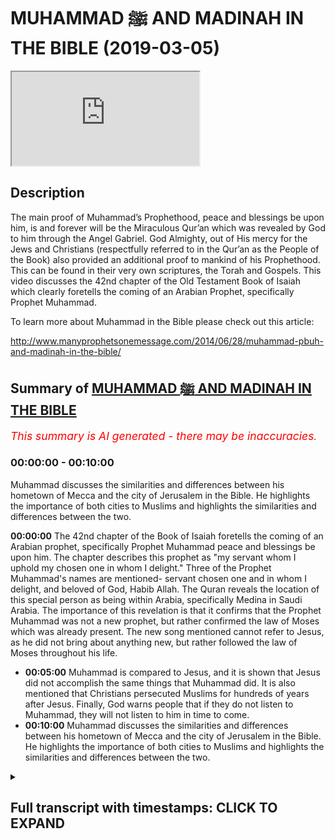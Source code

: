 # MUHAMMAD ﷺ AND MADINAH IN THE BIBLE (2019-03-05)

<iframe loading='lazy' src='https://www.youtube.com/embed/hpny44O0eEQ'></iframe>

## Description

The main proof of Muhammad’s Prophethood, peace and blessings be upon him, is and forever will be the Miraculous Qur’an which was revealed by God to him through the Angel Gabriel. God Almighty, out of His mercy for the Jews and Christians (respectfully referred to in the Qur’an as the People of the Book) also provided an additional proof to mankind of his Prophethood. This can be found in their very own scriptures, the Torah and Gospels. This video discusses the 42nd chapter of the Old Testament Book of Isaiah which clearly foretells the coming of an Arabian Prophet, specifically Prophet Muhammad.

To learn more about Muhammad in the Bible please check out this article:

http://www.manyprophetsonemessage.com/2014/06/28/muhammad-pbuh-and-madinah-in-the-bible/

## Summary of [MUHAMMAD ﷺ AND MADINAH IN THE BIBLE](https://www.youtube.com/watch?v=hpny44O0eEQ)


*<span style="color:red; font-size:125%">This summary is AI generated - there may be inaccuracies</span>. [](/)*

### <a onclick="modifyYTiframeseektime('0')">00:00:00</a> - <a onclick="modifyYTiframeseektime('600')">00:10:00</a>

 Muhammad discusses the similarities and differences between his hometown of Mecca and the city of Jerusalem in the Bible. He highlights the importance of both cities to Muslims and highlights the similarities and differences between the two.

**<a onclick="modifyYTiframeseektime('0')">00:00:00</a>** The 42nd chapter of the Book of Isaiah foretells the coming of an Arabian prophet, specifically Prophet Muhammad peace and blessings be upon him. The chapter describes this prophet as "my servant whom I uphold my chosen one in whom I delight." Three of the Prophet Muhammad's names are mentioned- servant chosen one and in whom I delight, and beloved of God, Habib Allah. The Quran reveals the location of this special person as being within Arabia, specifically Medina in Saudi Arabia. The importance of this revelation is that it confirms that the Prophet Muhammad was not a new prophet, but rather confirmed the law of Moses which was already present. The new song mentioned cannot refer to Jesus, as he did not bring about anything new, but rather followed the law of Moses throughout his life.
* **<a onclick="modifyYTiframeseektime('300')">00:05:00</a>**  Muhammad is compared to Jesus, and it is shown that Jesus did not accomplish the same things that Muhammad did. It is also mentioned that Christians persecuted Muslims for hundreds of years after Jesus. Finally, God warns people that if they do not listen to Muhammad, they will not listen to him in time to come.
* **<a onclick="modifyYTiframeseektime('600')">00:10:00</a>**  Muhammad discusses the similarities and differences between his hometown of Mecca and the city of Jerusalem in the Bible. He highlights the importance of both cities to Muslims and highlights the similarities and differences between the two.

<details><summary><h2>Full transcript with timestamps: CLICK TO EXPAND</h2></summary>

<a onclick="modifyYTiframeseektime('5')">0:00:05</a> the 42nd chapter of the book of ice  
<a onclick="modifyYTiframeseektime('9')">0:00:09</a> clearly foretells the coming of an  
<a onclick="modifyYTiframeseektime('11')">0:00:11</a> Arabian prophet specifically Prophet  
<a onclick="modifyYTiframeseektime('14')">0:00:14</a> Muhammad peace and blessings be upon him  
<a onclick="modifyYTiframeseektime('16')">0:00:16</a> I say it describes itself as a prophecy  
<a onclick="modifyYTiframeseektime('19')">0:00:19</a> about the future God states that the  
<a onclick="modifyYTiframeseektime('22')">0:00:22</a> former things have taken place and new  
<a onclick="modifyYTiframeseektime('24')">0:00:24</a> things I declare God starts the chapter  
<a onclick="modifyYTiframeseektime('27')">0:00:27</a> by drawing our attention to a very  
<a onclick="modifyYTiframeseektime('29')">0:00:29</a> special person that he was send he  
<a onclick="modifyYTiframeseektime('31')">0:00:31</a> describes this person as my servant whom  
<a onclick="modifyYTiframeseektime('34')">0:00:34</a> I uphold my chosen one in whom I delight  
<a onclick="modifyYTiframeseektime('38')">0:00:38</a> at least three of the names of the  
<a onclick="modifyYTiframeseektime('41')">0:00:41</a> Prophet Muhammad I mentioned servant  
<a onclick="modifyYTiframeseektime('43')">0:00:43</a> chosen one and in whom I delight I say  
<a onclick="modifyYTiframeseektime('49')">0:00:49</a> it is originally written in Hebrew  
<a onclick="modifyYTiframeseektime('51')">0:00:51</a> Arabic and Hebrew sure a lot of common  
<a onclick="modifyYTiframeseektime('53')">0:00:53</a> words because they are both Semitic  
<a onclick="modifyYTiframeseektime('55')">0:00:55</a> languages I say it uses the Hebrew word  
<a onclick="modifyYTiframeseektime('58')">0:00:58</a> Abed for servant the Arabic word for  
<a onclick="modifyYTiframeseektime('62')">0:01:02</a> servant is Abaddon Prophet Muhammad is  
<a onclick="modifyYTiframeseektime('64')">0:01:04</a> known as God's servant in Arabic  
<a onclick="modifyYTiframeseektime('67')">0:01:07</a> Abdullah chosen one is Mustafa in Arabic  
<a onclick="modifyYTiframeseektime('72')">0:01:12</a> this is another of the names of the  
<a onclick="modifyYTiframeseektime('74')">0:01:14</a> Prophet Muhammad the one in whom God  
<a onclick="modifyYTiframeseektime('76')">0:01:16</a> delights in shows that this person is  
<a onclick="modifyYTiframeseektime('79')">0:01:19</a> beloved to God Habib Allah in Arabic  
<a onclick="modifyYTiframeseektime('82')">0:01:22</a> which means beloved of God also happens  
<a onclick="modifyYTiframeseektime('85')">0:01:25</a> to be one of the Prophet Mohammad's  
<a onclick="modifyYTiframeseektime('87')">0:01:27</a> names  
<a onclick="modifyYTiframeseektime('90')">0:01:30</a> and I say God also reveals the location  
<a onclick="modifyYTiframeseektime('93')">0:01:33</a> of this special person he states let the  
<a onclick="modifyYTiframeseektime('96')">0:01:36</a> wilderness and it's towns raise their  
<a onclick="modifyYTiframeseektime('98')">0:01:38</a> voices let the settlements where kadar  
<a onclick="modifyYTiframeseektime('101')">0:01:41</a> lives rejoice out of all the nations on  
<a onclick="modifyYTiframeseektime('105')">0:01:45</a> earth that God inspired Isaiah to  
<a onclick="modifyYTiframeseektime('107')">0:01:47</a> mention he chose to highlight Kedar  
<a onclick="modifyYTiframeseektime('110')">0:01:50</a> location so we should pay special  
<a onclick="modifyYTiframeseektime('112')">0:01:52</a> attention throughout the Bible ke Dodd  
<a onclick="modifyYTiframeseektime('116')">0:01:56</a> and his sons are linked to Arabia for  
<a onclick="modifyYTiframeseektime('118')">0:01:58</a> example The Book of Ezekiel tells us  
<a onclick="modifyYTiframeseektime('120')">0:02:00</a> that Arabia and all the princes of Kedar  
<a onclick="modifyYTiframeseektime('124')">0:02:04</a> were your favorite dealers and lambs  
<a onclick="modifyYTiframeseektime('126')">0:02:06</a> Rams and goats in these they did  
<a onclick="modifyYTiframeseektime('129')">0:02:09</a> business with you  
<a onclick="modifyYTiframeseektime('134')">0:02:14</a> and I say a God goes on to narrow the  
<a onclick="modifyYTiframeseektime('137')">0:02:17</a> location down further to a specific city  
<a onclick="modifyYTiframeseektime('140')">0:02:20</a> within Arabia  
<a onclick="modifyYTiframeseektime('141')">0:02:21</a> he states that the people of Silla  
<a onclick="modifyYTiframeseektime('144')">0:02:24</a> should sing for joy let them shout from  
<a onclick="modifyYTiframeseektime('147')">0:02:27</a> the mountaintops the place Allah  
<a onclick="modifyYTiframeseektime('149')">0:02:29</a> pinpoints the exact location in Arabia  
<a onclick="modifyYTiframeseektime('152')">0:02:32</a> the place being spoken of is the city of  
<a onclick="modifyYTiframeseektime('155')">0:02:35</a> Medina in Saudi Arabia because Salah is  
<a onclick="modifyYTiframeseektime('158')">0:02:38</a> the name of a famous mountain in Medina  
<a onclick="modifyYTiframeseektime('163')">0:02:43</a> Medina was the city of the Prophet  
<a onclick="modifyYTiframeseektime('166')">0:02:46</a> Mohammed  
<a onclick="modifyYTiframeseektime('166')">0:02:46</a> an important point worth mentioning is  
<a onclick="modifyYTiframeseektime('169')">0:02:49</a> that historically we know there was a  
<a onclick="modifyYTiframeseektime('171')">0:02:51</a> presence of various Jewish tribes in  
<a onclick="modifyYTiframeseektime('174')">0:02:54</a> Medina before the advent of the Prophet  
<a onclick="modifyYTiframeseektime('176')">0:02:56</a> Muhammad both Jewish historians and  
<a onclick="modifyYTiframeseektime('179')">0:02:59</a> Islamic history records this fact the  
<a onclick="modifyYTiframeseektime('182')">0:03:02</a> question then arises why were the  
<a onclick="modifyYTiframeseektime('184')">0:03:04</a> numerous Jewish tribes within Medina the  
<a onclick="modifyYTiframeseektime('188')">0:03:08</a> answer is that the Leonard Jews were  
<a onclick="modifyYTiframeseektime('190')">0:03:10</a> aware of this prophecy in Isaiah and  
<a onclick="modifyYTiframeseektime('192')">0:03:12</a> were anxiously awaiting the coming of a  
<a onclick="modifyYTiframeseektime('196')">0:03:16</a> new prophet Islamic history records the  
<a onclick="modifyYTiframeseektime('199')">0:03:19</a> fact that whenever a dispute arose  
<a onclick="modifyYTiframeseektime('201')">0:03:21</a> between the Jews and the Arabs in Medina  
<a onclick="modifyYTiframeseektime('204')">0:03:24</a> the Jews used to taunt their pagan Arab  
<a onclick="modifyYTiframeseektime('207')">0:03:27</a> neighbors by saying when our prophet  
<a onclick="modifyYTiframeseektime('210')">0:03:30</a> arrives we shall obliterate you the  
<a onclick="modifyYTiframeseektime('214')">0:03:34</a> Quran also affirms this God says is it  
<a onclick="modifyYTiframeseektime('218')">0:03:38</a> not a sign to them that the learned men  
<a onclick="modifyYTiframeseektime('220')">0:03:40</a> of the children of Israel knew it as  
<a onclick="modifyYTiframeseektime('222')">0:03:42</a> true  
<a onclick="modifyYTiframeseektime('227')">0:03:47</a> in i say 'god informs us that the  
<a onclick="modifyYTiframeseektime('230')">0:03:50</a> special person will bring something new  
<a onclick="modifyYTiframeseektime('232')">0:03:52</a> mankind is told that we will sing to the  
<a onclick="modifyYTiframeseektime('235')">0:03:55</a> Lord a new song his praise from the ends  
<a onclick="modifyYTiframeseektime('238')">0:03:58</a> of the earth the statement a new song  
<a onclick="modifyYTiframeseektime('240')">0:04:00</a> means a new law a new way of worship  
<a onclick="modifyYTiframeseektime('243')">0:04:03</a> this is exactly what Islam represents  
<a onclick="modifyYTiframeseektime('246')">0:04:06</a> the emphasis on the new song here is  
<a onclick="modifyYTiframeseektime('249')">0:04:09</a> singing the praise of God all over the  
<a onclick="modifyYTiframeseektime('251')">0:04:11</a> earth the Quran opens with the statement  
<a onclick="modifyYTiframeseektime('253')">0:04:13</a> praise be to God Lord of the Worlds and  
<a onclick="modifyYTiframeseektime('256')">0:04:16</a> is recited by Muslims all over the world  
<a onclick="modifyYTiframeseektime('259')">0:04:19</a> during prayers every day the new song  
<a onclick="modifyYTiframeseektime('262')">0:04:22</a> cannot refer to Jesus because he did not  
<a onclick="modifyYTiframeseektime('266')">0:04:26</a> bring about anything new rather he  
<a onclick="modifyYTiframeseektime('268')">0:04:28</a> confirmed the law of Moses that was  
<a onclick="modifyYTiframeseektime('270')">0:04:30</a> already there in the Gospel of Matthew  
<a onclick="modifyYTiframeseektime('272')">0:04:32</a> Jesus said think not I am come to  
<a onclick="modifyYTiframeseektime('274')">0:04:34</a> destroy the law or the prophets I am not  
<a onclick="modifyYTiframeseektime('277')">0:04:37</a> come to destroy but fulfil Jesus obeyed  
<a onclick="modifyYTiframeseektime('281')">0:04:41</a> and followed the law of Moses throughout  
<a onclick="modifyYTiframeseektime('283')">0:04:43</a> his life Jesus didn't sing a new song he  
<a onclick="modifyYTiframeseektime('286')">0:04:46</a> sang the same song of Moses the Torah  
<a onclick="modifyYTiframeseektime('289')">0:04:49</a> moreover the disciples of Jesus also  
<a onclick="modifyYTiframeseektime('291')">0:04:51</a> follow the law of Moses even after Jesus  
<a onclick="modifyYTiframeseektime('294')">0:04:54</a> departed in the book of Acts we are told  
<a onclick="modifyYTiframeseektime('296')">0:04:56</a> that the disciples look to the Torah for  
<a onclick="modifyYTiframeseektime('298')">0:04:58</a> guidance  
<a onclick="modifyYTiframeseektime('299')">0:04:59</a> for the law of Moses has been preached  
<a onclick="modifyYTiframeseektime('301')">0:05:01</a> in every city from the earliest times  
<a onclick="modifyYTiframeseektime('307')">0:05:07</a> in i say 'god emphasizes the universal  
<a onclick="modifyYTiframeseektime('311')">0:05:11</a> mission of the coming person by  
<a onclick="modifyYTiframeseektime('313')">0:05:13</a> mentioning that he will be made a  
<a onclick="modifyYTiframeseektime('315')">0:05:15</a> covenant all the people and a light for  
<a onclick="modifyYTiframeseektime('318')">0:05:18</a> the Gentiles Gentiles means non-jews the  
<a onclick="modifyYTiframeseektime('322')">0:05:22</a> Quran confirms the Prophet Muhammad  
<a onclick="modifyYTiframeseektime('324')">0:05:24</a> peace be upon him was sent to the whole  
<a onclick="modifyYTiframeseektime('326')">0:05:26</a> of mankind Jews and Gentiles alike in  
<a onclick="modifyYTiframeseektime('329')">0:05:29</a> the Quran God tells us we have sent you  
<a onclick="modifyYTiframeseektime('332')">0:05:32</a> a prophet as a bearer of glad tidings  
<a onclick="modifyYTiframeseektime('334')">0:05:34</a> and a Warner for the whole of mankind  
<a onclick="modifyYTiframeseektime('337')">0:05:37</a> but most people have no knowledge the  
<a onclick="modifyYTiframeseektime('340')">0:05:40</a> verse in Isaiah can not apply to Jesus  
<a onclick="modifyYTiframeseektime('343')">0:05:43</a> because in the Gospel of Matthew Jesus  
<a onclick="modifyYTiframeseektime('345')">0:05:45</a> said I was sent only to the lost sheep  
<a onclick="modifyYTiframeseektime('348')">0:05:48</a> of Israel and I say a God further states  
<a onclick="modifyYTiframeseektime('351')">0:05:51</a> that he will lead the blind byways they  
<a onclick="modifyYTiframeseektime('353')">0:05:53</a> have not known along unfamiliar paths I  
<a onclick="modifyYTiframeseektime('356')">0:05:56</a> will guide them the pagan Arabs at the  
<a onclick="modifyYTiframeseektime('359')">0:05:59</a> time of the Prophet Mohammed fit this  
<a onclick="modifyYTiframeseektime('360')">0:06:00</a> description perfectly because they had  
<a onclick="modifyYTiframeseektime('363')">0:06:03</a> not been sent a messenger prior to  
<a onclick="modifyYTiframeseektime('365')">0:06:05</a> Muhammad the Quran bears witness to this  
<a onclick="modifyYTiframeseektime('367')">0:06:07</a> God states that Muhammad was sent to  
<a onclick="modifyYTiframeseektime('370')">0:06:10</a> Warner people to whom no Warner has come  
<a onclick="modifyYTiframeseektime('372')">0:06:12</a> before the verson I say cannot apply to  
<a onclick="modifyYTiframeseektime('376')">0:06:16</a> Jesus because his people the Israelites  
<a onclick="modifyYTiframeseektime('379')">0:06:19</a> had already received a multitude of  
<a onclick="modifyYTiframeseektime('381')">0:06:21</a> prophets from God in Isaiah God  
<a onclick="modifyYTiframeseektime('385')">0:06:25</a> emphasizes that this special person will  
<a onclick="modifyYTiframeseektime('387')">0:06:27</a> be sent to those who trust in idols who  
<a onclick="modifyYTiframeseektime('391')">0:06:31</a> say to images you are our gods the whole  
<a onclick="modifyYTiframeseektime('395')">0:06:35</a> of Arabia at the start of Muhammad's  
<a onclick="modifyYTiframeseektime('397')">0:06:37</a> prophethood consisted of idol  
<a onclick="modifyYTiframeseektime('399')">0:06:39</a> worshippers again this cannot be a  
<a onclick="modifyYTiframeseektime('401')">0:06:41</a> reference to Jesus because his people  
<a onclick="modifyYTiframeseektime('403')">0:06:43</a> the Israelites were monotheists and not  
<a onclick="modifyYTiframeseektime('406')">0:06:46</a> Island worshipers  
<a onclick="modifyYTiframeseektime('408')">0:06:48</a> moreover Jesus explicitly told his  
<a onclick="modifyYTiframeseektime('412')">0:06:52</a> disciples to stay away from the  
<a onclick="modifyYTiframeseektime('414')">0:06:54</a> idol-worshipping Gentiles the exact  
<a onclick="modifyYTiframeseektime('416')">0:06:56</a> opposite of what God prophesized in  
<a onclick="modifyYTiframeseektime('419')">0:06:59</a> Isaiah the Gospel of Matthew tells us  
<a onclick="modifyYTiframeseektime('421')">0:07:01</a> that these twelve Jesus sent out with  
<a onclick="modifyYTiframeseektime('424')">0:07:04</a> the following instructions do not go  
<a onclick="modifyYTiframeseektime('426')">0:07:06</a> among the Gentiles  
<a onclick="modifyYTiframeseektime('429')">0:07:09</a> in Isaiah God states that this special  
<a onclick="modifyYTiframeseektime('431')">0:07:11</a> person will be a warrior and will go  
<a onclick="modifyYTiframeseektime('434')">0:07:14</a> forth as a mighty man he shall stir up  
<a onclick="modifyYTiframeseektime('437')">0:07:17</a> jealousy like a man of war he shall cry  
<a onclick="modifyYTiframeseektime('440')">0:07:20</a> yay roar he shall prevail against his  
<a onclick="modifyYTiframeseektime('443')">0:07:23</a> enemies throughout history God has dealt  
<a onclick="modifyYTiframeseektime('446')">0:07:26</a> sternly with those who are sent guidance  
<a onclick="modifyYTiframeseektime('448')">0:07:28</a> and persist in disbelief Prophet  
<a onclick="modifyYTiframeseektime('451')">0:07:31</a> Muhammad peace be upon him had to engage  
<a onclick="modifyYTiframeseektime('452')">0:07:32</a> in many battles with the  
<a onclick="modifyYTiframeseektime('455')">0:07:35</a> idol-worshipping enemies of God and  
<a onclick="modifyYTiframeseektime('456')">0:07:36</a> ultimately prevailed against them by  
<a onclick="modifyYTiframeseektime('459')">0:07:39</a> comparison Jesus did not triumph over  
<a onclick="modifyYTiframeseektime('462')">0:07:42</a> his enemies according to Christians he  
<a onclick="modifyYTiframeseektime('464')">0:07:44</a> was crucified by them moreover Jesus  
<a onclick="modifyYTiframeseektime('466')">0:07:46</a> wasn't interested in fighting he was not  
<a onclick="modifyYTiframeseektime('469')">0:07:49</a> a man of war he was a pacifist according  
<a onclick="modifyYTiframeseektime('472')">0:07:52</a> to the Bible he said such things as for  
<a onclick="modifyYTiframeseektime('475')">0:07:55</a> all who draw the sword will die by the  
<a onclick="modifyYTiframeseektime('477')">0:07:57</a> sword and my kingdom is not of this  
<a onclick="modifyYTiframeseektime('480')">0:08:00</a> world if my kingdom were of this world  
<a onclick="modifyYTiframeseektime('482')">0:08:02</a> then would my servants fight  
<a onclick="modifyYTiframeseektime('488')">0:08:08</a> in Isaiah God gives us a list of  
<a onclick="modifyYTiframeseektime('491')">0:08:11</a> momentous achievements for this special  
<a onclick="modifyYTiframeseektime('493')">0:08:13</a> person chief of these is that the idol  
<a onclick="modifyYTiframeseektime('496')">0:08:16</a> worshipers will be turned back in utter  
<a onclick="modifyYTiframeseektime('498')">0:08:18</a> shame not only did the Prophet Muhammad  
<a onclick="modifyYTiframeseektime('501')">0:08:21</a> conquer Mecca the pagan capital of  
<a onclick="modifyYTiframeseektime('503')">0:08:23</a> Arabia but by the end of his life in  
<a onclick="modifyYTiframeseektime('506')">0:08:26</a> just 23 short years of prophethood  
<a onclick="modifyYTiframeseektime('509')">0:08:29</a> Arabia had shunned idol worship and now  
<a onclick="modifyYTiframeseektime('512')">0:08:32</a> worshipped the one true God of Abraham  
<a onclick="modifyYTiframeseektime('515')">0:08:35</a> this cannot apply to Jesus as it was  
<a onclick="modifyYTiframeseektime('518')">0:08:38</a> Christians themselves who were  
<a onclick="modifyYTiframeseektime('520')">0:08:40</a> humiliated and greatly ashamed for  
<a onclick="modifyYTiframeseektime('523')">0:08:43</a> hundreds of years after Jesus they were  
<a onclick="modifyYTiframeseektime('525')">0:08:45</a> persecuted at the hands of the Roman  
<a onclick="modifyYTiframeseektime('527')">0:08:47</a> Empire who are Idol worshipers they  
<a onclick="modifyYTiframeseektime('530')">0:08:50</a> executed some of the Apostles of Jesus  
<a onclick="modifyYTiframeseektime('532')">0:08:52</a> such as Peter and Paul Christians were  
<a onclick="modifyYTiframeseektime('535')">0:08:55</a> tortured and even fed to the Lions  
<a onclick="modifyYTiframeseektime('538')">0:08:58</a> finally I say a closes with an  
<a onclick="modifyYTiframeseektime('541')">0:09:01</a> admonishment from God here you deaf look  
<a onclick="modifyYTiframeseektime('545')">0:09:05</a> you blind and see you have seen many  
<a onclick="modifyYTiframeseektime('548')">0:09:08</a> things but you pay no attention your  
<a onclick="modifyYTiframeseektime('551')">0:09:11</a> ears are open but you do not listen  
<a onclick="modifyYTiframeseektime('553')">0:09:13</a> which of you will listen to this or pay  
<a onclick="modifyYTiframeseektime('556')">0:09:16</a> close attention in time to come it seems  
<a onclick="modifyYTiframeseektime('559')">0:09:19</a> clear that a deaf and blind God is  
<a onclick="modifyYTiframeseektime('561')">0:09:21</a> talking about in this verse are those  
<a onclick="modifyYTiframeseektime('564')">0:09:24</a> who reject Prophet Muhammad peace be  
<a onclick="modifyYTiframeseektime('565')">0:09:25</a> upon him who among you will heed God by  
<a onclick="modifyYTiframeseektime('568')">0:09:28</a> acknowledging him who will listen and  
<a onclick="modifyYTiframeseektime('570')">0:09:30</a> pay close attention in time to come  
<a onclick="modifyYTiframeseektime('575')">0:09:35</a> levena at the neo-noir sona-nyl  
<a onclick="modifyYTiframeseektime('579')">0:09:39</a> me Olivia de Donohue Matt Dubin I will  
<a onclick="modifyYTiframeseektime('585')">0:09:45</a> feed them what you will  
<a onclick="modifyYTiframeseektime('587')">0:09:47</a> delia more wounded mouths  
<a onclick="modifyYTiframeseektime('600')">0:10:00</a> you  
</details>